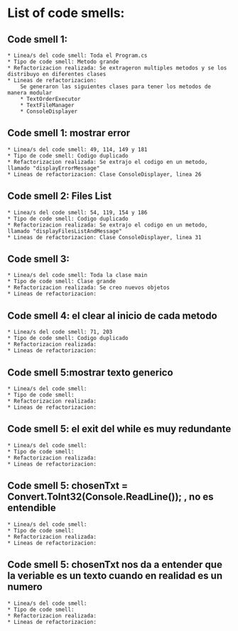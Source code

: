 # List of code smells:
## Code smell 1: 
	* Linea/s del code smell: Toda el Program.cs
	* Tipo de code smell: Metodo grande
	* Refactorizacion realizada: Se extrageron multiples metodos y se los distribuyo en diferentes clases 
	* Lineas de refactorizacion: 
		Se generaron las siguientes clases para tener los metodos de manera modular 
		* TextOrderExecutor
		* TextFileManager
		* ConsoleDisplayer
## Code smell 1: mostrar error
	* Linea/s del code smell: 49, 114, 149 y 181
	* Tipo de code smell: Codigo duplicado
	* Refactorizacion realizada: Se extrajo el codigo en un metodo, llamado "displayErrorMessage"
	* Lineas de refactorizacion: Clase ConsoleDisplayer, linea 26
## Code smell 2: Files List
	* Linea/s del code smell: 54, 119, 154 y 186
	* Tipo de code smell: Codigo duplicado
	* Refactorizacion realizada: Se extrajo el codigo en un metodo, llamado "displayFilesListAndMessage"
	* Lineas de refactorizacion: Clase ConsoleDisplayer, linea 31
## Code smell 3: 
	* Linea/s del code smell: Toda la clase main
	* Tipo de code smell: Clase grande
	* Refactorizacion realizada: Se creo nuevos objetos
	* Lineas de refactorizacion:
## Code smell 4: el clear al inicio de cada metodo
	* Linea/s del code smell: 71, 203
	* Tipo de code smell: Codigo duplicado
	* Refactorizacion realizada:
	* Lineas de refactorizacion:
## Code smell 5:mostrar texto generico
	* Linea/s del code smell:
	* Tipo de code smell:
	* Refactorizacion realizada:
	* Lineas de refactorizacion:
## Code smell 5: el exit del while es muy redundante
	* Linea/s del code smell:
	* Tipo de code smell:
	* Refactorizacion realizada:
	* Lineas de refactorizacion:
## Code smell 5: chosenTxt = Convert.ToInt32(Console.ReadLine()); , no es entendible
	* Linea/s del code smell:
	* Tipo de code smell:
	* Refactorizacion realizada:
	* Lineas de refactorizacion:
## Code smell 5: chosenTxt nos da a entender que la veriable es un texto cuando en realidad es un numero
	* Linea/s del code smell:
	* Tipo de code smell:
	* Refactorizacion realizada:
	* Lineas de refactorizacion: